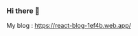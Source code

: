 ### Hi there 👋
 My blog :  https://react-blog-1ef4b.web.app/

<!--
**YassineAzedine/YassineAzedine** is a ✨ _special_ ✨ repository because its `README.md` (this file) appears on your GitHub profile.

Here are some ideas to get you started:

- 🔭 I’m currently working on My blog https://react-blog-1ef4b.web.app/
- 🌱 I’m currently learning ...
- 👯 I’m looking to collaborate on ...
- 🤔 I’m looking for help with ...
- 💬 Ask me about ...
- 📫 How to reach me: ...
- 😄 Pronouns: ...
- ⚡ Fun fact: ...
-->
